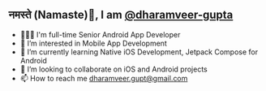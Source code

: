 ## नमस्ते (Namaste)🙏, I am [@dharamveer-gupta](https://github.com/dharamveer-gupta)
- 👨🏻‍💻 I'm full-time Senior Android App Developer
- 👀 I’m interested in Mobile App Development
- 🌱 I’m currently learning Native iOS Development, Jetpack Compose for Android
- 💞️ I’m looking to collaborate on iOS and Android projects
- 📫 How to reach me dharamveer.gupt@gmail.com

<!---
dharamveer-gupta/dharamveer-gupta is a ✨ special ✨ repository because its `README.md` (this file) appears on your GitHub profile.
You can click the Preview link to take a look at your changes.
--->

